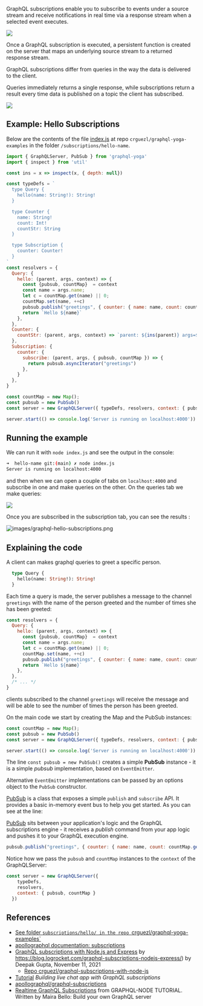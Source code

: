 GraphQL subscriptions enable you to subscribe to events under a source stream and receive notifications in real time via a response stream when a selected event executes. 

![](/images/graphql/graphql-scheme.png)

Once a GraphQL subscription is executed, a persistent function is created on the server that maps an underlying source stream to a returned response stream.

GraphQL subscriptions differ from queries in the way the data is delivered to the client. 

Queries immediately returns a single response, while subscriptions return a result every time data is published on a topic the client has subscribed.

![](/images/graphql/subscription_flow.png)

## Example: Hello Subscriptions

Below are the contents of the file [index.js](https://github.com/crguezl/graphql-yoga-examples/tree/main/subscriptions/hello-name/index.js) at repo `crguezl/graphql-yoga-examples` in the folder `/subscriptions/hello-name`. 

```js
import { GraphQLServer, PubSub } from 'graphql-yoga'
import { inspect } from 'util'

const ins = x => inspect(x, { depth: null})

const typeDefs = `
  type Query {
    hello(name: String!): String!
  }

  type Counter {
    name: String!
    count: Int!
    countStr: String
  }

  type Subscription {
    counter: Counter!
  }
`
const resolvers = {
  Query: {
    hello: (parent, args, context) => {
      const {pubsub, countMap}  = context
      const name = args.name;
      let c = countMap.get(name) || 0;
      countMap.set(name, ++c)
      pubsub.publish("greetings", { counter: { name: name, count: countMap.get(name) }})
      return `Hello ${name}`
    },
  },
  Counter: {
    countStr: (parent, args, context) => `parent: ${ins(parent)} args=${ins(args)}, context keys=${Object.keys(context)} countMap=${ins(context.countMap)}`,
  },
  Subscription: {
    counter: {
      subscribe: (parent, args, { pubsub, countMap }) => {
        return pubsub.asyncIterator("greetings")
      },
    }
  },
}

const countMap = new Map();
const pubsub = new PubSub()
const server = new GraphQLServer({ typeDefs, resolvers, context: { pubsub, countMap } })

server.start(() => console.log('Server is running on localhost:4000'))
```

## Running the example

We can run it with `node index.js` and see the output in the console:

```bash
➜  hello-name git:(main) ✗ node index.js 
Server is running on localhost:4000
```

and then when we can open a couple of tabs on  `localhost:4000` and subscribe in one and make queries on the other. On the queries tab we make queries:

![](/images/graphql/graphql-query-for-subscription.png)

Once you are subscribed in the subscription tab, you can see the results :

![images/graphql-hello-subscriptions.png](/images/graphql-hello-subscriptions.png)

## Explaining the code

A client can makes graphql queries to greet a specific person. 

```graphQL
  type Query {
    hello(name: String!): String!
  }
```

Each time a query is made, the server publishes a message to the channel `greetings` with the name of the person greeted and the number of times she has been greeted:

```js
const resolvers = {
  Query: {
    hello: (parent, args, context) => {
      const {pubsub, countMap}  = context
      const name = args.name;
      let c = countMap.get(name) || 0;
      countMap.set(name, ++c)
      pubsub.publish("greetings", { counter: { name: name, count: countMap.get(name) }})
      return `Hello ${name}`
    },
  },
  /* ... */
}
```

clients subscribed to the channel `greetings` will receive the message and will be able to see the number of times the person has been greeted.


On the main code we start by creating the Map and the PubSub instances:

```js
const countMap = new Map();
const pubsub = new PubSub()
const server = new GraphQLServer({ typeDefs, resolvers, context: { pubsub, countMap } })

server.start(() => console.log('Server is running on localhost:4000'))
```

The line `const pubsub = new PubSub()` creates
a simple **PubSub** instance - it is a simple *pubsub* implementation, based on `EventEmitter`. 

Alternative `EventEmitter` implementations can be passed by an options object to the `PubSub` constructor.

[PubSub](https://www.apollographql.com/docs/apollo-server/data/subscriptions/#the-pubsub-class) is a class that exposes a simple `publish` and `subscribe` API. It provides a basic in-memory event bus to help you get started.
As you can see at the line:

[PubSub](https://www.apollographql.com/docs/apollo-server/data/subscriptions/#the-pubsub-class) sits between your application's logic and the GraphQL subscriptions engine - it receives a *publish* command from your app logic and pushes it to your GraphQL execution engine.

```js
pubsub.publish("greetings", { counter: { name: name, count: countMap.get(name) }})
```

Notice how we pass the `pubsub` and `countMap` instances to the `context` of the GraphQLServer:

```js
const server = new GraphQLServer({ 
    typeDefs, 
    resolvers, 
    context: { pubsub, countMap } 
  })
```

## References

* [See folder `subscriptions/hello/ in the repo `crguezl/graphql-yoga-examples`](https://github.com/crguezl/graphql-yoga-examples/blob/main/subscriptions/)
* [apollographql documentation: subscriptions](https://www.apollographql.com/docs/react/data/subscriptions/)
* [GraphQL subscriptions with Node.js and Express](https://blog.logrocket.com/graphql-subscriptions-nodejs-express/) by https://blog.logrocket.com/graphql-subscriptions-nodejs-express/) by Deepak Gupta, November 11, 2021
  * [Repo crguezl/graphql-subscriptions-with-node-js](https://github.com/crguezl/graphql-subscriptions-with-node-js)
* [Tutorial](https://pusher.com/tutorials/chat-graphql-subscriptions/) *Building live chat app with GraphQL subscriptions*
* [apollographql/graphql-subscriptions](https://github.com/apollographql/graphql-subscriptions)
* [Realtime GraphQL Subscriptions](https://www.howtographql.com/graphql-js/7-subscriptions/) from GRAPHQL-NODE TUTORIAL. Written by Maira Bello: Build your own GraphQL server

 <youtube  id="bn8qsi8jVew"></youtube>